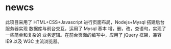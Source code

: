 # newcs
此项目采用了 HTML+CSS+Javascript 进行页面布局，Nodejs+Mysql 搭建后台服务器实现
数据库与前台交互，运用了 Mysql 基本 增，删，改，查语句，实现了一些简单和复杂的
业务逻辑。在前台页面的编写中，应用了 jQuery 框架，兼容 IE9 以及 W3C 主流浏览器。
